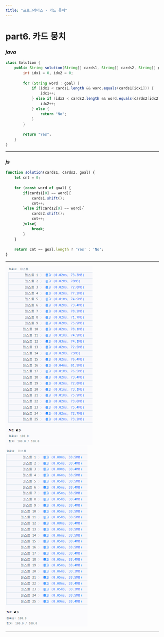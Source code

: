 ```yaml
---
title: "프로그래머스 - 카드 뭉치"
---
```



# __part6. 카드 뭉치__


### _java_
```java 
class Solution {
    public String solution(String[] cards1, String[] cards2, String[] goal) {
        int idx1 = 0, idx2 = 0;

        for (String word : goal) {
            if (idx1 < cards1.length && word.equals(cards1[idx1])) {
                idx1++;
            } else if (idx2 < cards2.length && word.equals(cards2[idx2])) {
                idx2++;
            } else {
                return "No";
            }
        }

        return "Yes";
    }
}
```
<hr/>

### _js_
```js 
function solution(cards1, cards2, goal) {
    let cnt = 0;
    
    for (const word of goal) {
        if(cards1[0] == word){
            cards1.shift();
            cnt++;
        }else if(cards2[0] == word){
            cards2.shift();
            cnt++;
        }else{
            break;
        }
    }

    return cnt == goal.length ? 'Yes' : 'No';
}
```
<hr/>

![실행결과_java](/assets/img/2023-07-17-prog6-java.png)
![실행결과_js](/assets/img/2023-07-17-prog6.png)

<hr/>